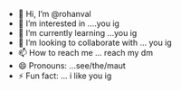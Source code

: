 - 👋 Hi, I’m @rohanval
- 👀 I’m interested in ....you ig
- 🌱 I’m currently learning ...you ig
- 💞️ I’m looking to collaborate with ... you ig
- 📫 How to reach me ... reach my dm
- 😄 Pronouns: ...see/the/maut
- ⚡ Fun fact: ... i like you ig

<!---
rohanval/rohanval is a ✨ special ✨ repository because its `README.md` (this file) appears on your GitHub profile.
You can click the Preview link to take a look at your changes.
--->

